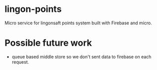 # lingon-points

Micro service for lingonsaft points system built with Firebase and micro.

# Possible future work
- queue based middle store so we don't sent data to firebase on each request.
